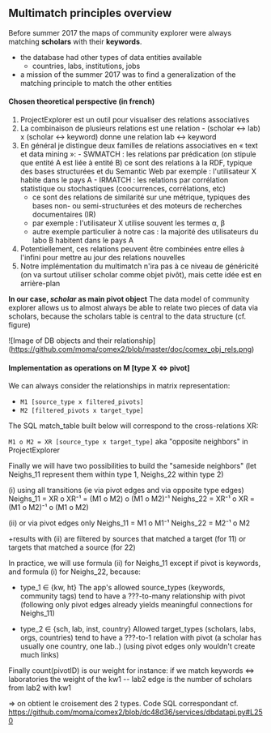 ## Multimatch principles overview

Before summer 2017 the maps of community explorer were always matching **scholars** with their **keywords**.
  - the database had other types of data entities available
    - countries, labs, institutions, jobs
  - a mission of the summer 2017 was to find a generalization of the matching principle to match the other entities

#### Chosen theoretical perspective (in french)

  1. ProjectExplorer est un outil pour visualiser des relations associatives
  2. La combinaison de plusieurs relations est une relation
    - (scholar ↔ lab) x (scholar ↔ keyword) donne une relation lab ↔ keyword
  3. En général je distingue deux familles de relations associatives en « text et data mining »:
    - SWMATCH : les relations par prédication (on stipule que entité A est liée à entité B)
      ce sont des relations à la RDF, typique des bases structurées et du Semantic Web
      par exemple : l'utilisateur X habite dans le pays A
    - IRMATCH : les relations par corrélation statistique ou stochastiques (coocurrences, corrélations, etc)
       - ce sont des relations de similarité sur une métrique, typiques des bases non- ou semi-structurées et des moteurs de recherches documentaires (IR)
       - par exemple : l'utilisateur X utilise souvent les termes α, β
       - autre exemple particulier à notre cas : la majorité des utilisateurs du labo B habitent dans le pays A
  4. Potentiellement, ces relations peuvent être combinées entre elles à l'infini pour mettre au jour des relations nouvelles
  5. Notre implémentation du multimatch n'ira pas à ce niveau de généricité (on va surtout utiliser scholar comme objet pivôt), mais cette idée est en arrière-plan

**In our case, *scholar* as main pivot object**
 The data model of community explorer allows us to almost always be able to relate two pieces of data via scholars, because the scholars table is central to the data structure (cf. figure)

![Image of DB objects and their relationship]
(https://github.com/moma/comex2/blob/master/doc/comex_obj_rels.png)


#### Implementation as operations on M  [type X <=> pivot]
We can always consider the relationships in matrix representation:
  - `M1 [source_type x filtered_pivots]`
  - `M2 [filtered_pivots x target_type]`

The SQL match_table built below will correspond to the cross-relations XR:

 `M1 o M2 = XR [source_type x target_type]`      aka "opposite neighbors"
                                                    in ProjectExplorer

Finally we will have two possibilities to build the "sameside neighbors"
(let Neighs_11 represent them within type 1, Neighs_22 within type 2)

(i) using all transitions (ie via pivot edges and via opposite type edges)
Neighs_11 = XR o XR⁻¹   = (M1 o M2)   o (M1 o M2)⁻¹
Neighs_22 = XR⁻¹ o XR   = (M1 o M2)⁻¹ o (M1 o M2)

(ii) or via pivot edges only
Neighs_11 = M1 o M1⁻¹
Neighs_22 = M2⁻¹ o M2

+results with (ii) are filtered by sources that matched a target (for 11)
                               or targets that matched a source (for 22)

In practice, we will use formula (ii) for Neighs_11 except if pivot is keywords,
                    and formula (i)  for Neighs_22,
 because:
   - type_1 ∈ {kw, ht}
     The app's allowed source_types (keywords, community tags) tend to
     have a ???-to-many relationship with pivot (following only pivot
     edges already yields meaningful connections for Neighs_11)

   - type_2 ∈ {sch, lab, inst, country}
     Allowed target_types (scholars, labs, orgs, countries) tend to have
     a ???-to-1 relation with pivot (a scholar has usually one country,
     one lab..) (using pivot edges only wouldn't create much links)

Finally count(pivotID) is our weight
 for instance: if we match keywords <=> laboratories
               the weight of the  kw1 -- lab2 edge is
               the number of scholars from lab2 with kw1

=> on obtient le croisement des 2 types.
Code SQL correspondant
cf. https://github.com/moma/comex2/blob/dc48d36/services/dbdatapi.py#L250
